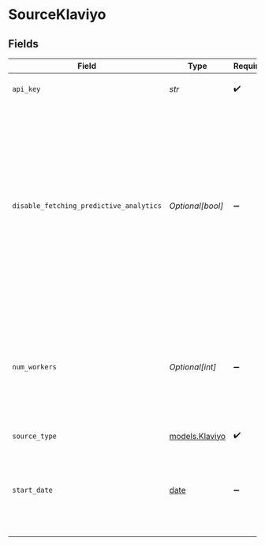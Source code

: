 # SourceKlaviyo


## Fields

| Field                                                                                                                                                                                                                                                                                                                                                                   | Type                                                                                                                                                                                                                                                                                                                                                                    | Required                                                                                                                                                                                                                                                                                                                                                                | Description                                                                                                                                                                                                                                                                                                                                                             | Example                                                                                                                                                                                                                                                                                                                                                                 |
| ----------------------------------------------------------------------------------------------------------------------------------------------------------------------------------------------------------------------------------------------------------------------------------------------------------------------------------------------------------------------- | ----------------------------------------------------------------------------------------------------------------------------------------------------------------------------------------------------------------------------------------------------------------------------------------------------------------------------------------------------------------------- | ----------------------------------------------------------------------------------------------------------------------------------------------------------------------------------------------------------------------------------------------------------------------------------------------------------------------------------------------------------------------- | ----------------------------------------------------------------------------------------------------------------------------------------------------------------------------------------------------------------------------------------------------------------------------------------------------------------------------------------------------------------------- | ----------------------------------------------------------------------------------------------------------------------------------------------------------------------------------------------------------------------------------------------------------------------------------------------------------------------------------------------------------------------- |
| `api_key`                                                                                                                                                                                                                                                                                                                                                               | *str*                                                                                                                                                                                                                                                                                                                                                                   | :heavy_check_mark:                                                                                                                                                                                                                                                                                                                                                      | Klaviyo API Key. See our <a href="https://docs.airbyte.com/integrations/sources/klaviyo">docs</a> if you need help finding this key.                                                                                                                                                                                                                                    |                                                                                                                                                                                                                                                                                                                                                                         |
| `disable_fetching_predictive_analytics`                                                                                                                                                                                                                                                                                                                                 | *Optional[bool]*                                                                                                                                                                                                                                                                                                                                                        | :heavy_minus_sign:                                                                                                                                                                                                                                                                                                                                                      | Certain streams like the profiles stream can retrieve predictive analytics data from Klaviyo's API. However, at high volume, this can lead to service availability issues on the API which can be improved by not fetching this field. WARNING: Enabling this setting will stop the  "predictive_analytics" column from being populated in your downstream destination. |                                                                                                                                                                                                                                                                                                                                                                         |
| `num_workers`                                                                                                                                                                                                                                                                                                                                                           | *Optional[int]*                                                                                                                                                                                                                                                                                                                                                         | :heavy_minus_sign:                                                                                                                                                                                                                                                                                                                                                      | The number of worker threads to use for the sync. The performance upper boundary is based on the limit of your Chargebee plan. More info about the rate limit plan tiers can be found on Chargebee's API <a href="https://developers.klaviyo.com/en/docs/rate_limits_and_error_handling">docs</a>.                                                                      | 1                                                                                                                                                                                                                                                                                                                                                                       |
| `source_type`                                                                                                                                                                                                                                                                                                                                                           | [models.Klaviyo](../models/klaviyo.md)                                                                                                                                                                                                                                                                                                                                  | :heavy_check_mark:                                                                                                                                                                                                                                                                                                                                                      | N/A                                                                                                                                                                                                                                                                                                                                                                     |                                                                                                                                                                                                                                                                                                                                                                         |
| `start_date`                                                                                                                                                                                                                                                                                                                                                            | [date](https://docs.python.org/3/library/datetime.html#date-objects)                                                                                                                                                                                                                                                                                                    | :heavy_minus_sign:                                                                                                                                                                                                                                                                                                                                                      | UTC date and time in the format 2017-01-25T00:00:00Z. Any data before this date will not be replicated. This field is optional - if not provided, all data will be replicated.                                                                                                                                                                                          | 2017-01-25T00:00:00Z                                                                                                                                                                                                                                                                                                                                                    |